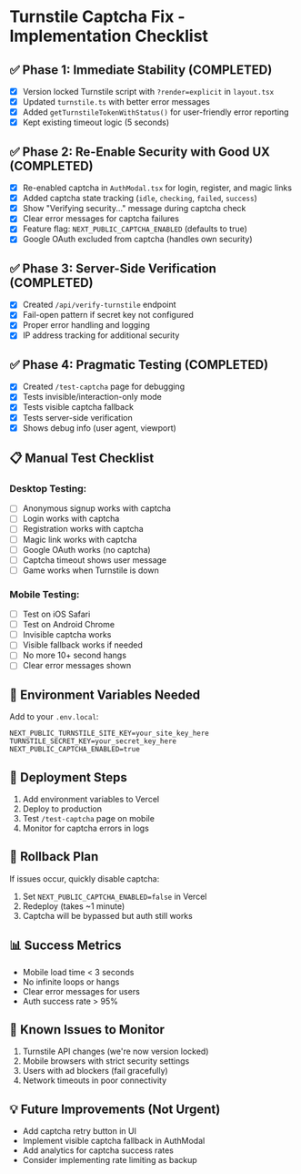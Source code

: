 # Turnstile Captcha Fix - Implementation Checklist

## ✅ Phase 1: Immediate Stability (COMPLETED)

- [x] Version locked Turnstile script with `?render=explicit` in `layout.tsx`
- [x] Updated `turnstile.ts` with better error messages
- [x] Added `getTurnstileTokenWithStatus()` for user-friendly error reporting
- [x] Kept existing timeout logic (5 seconds)

## ✅ Phase 2: Re-Enable Security with Good UX (COMPLETED)

- [x] Re-enabled captcha in `AuthModal.tsx` for login, register, and magic links
- [x] Added captcha state tracking (`idle`, `checking`, `failed`, `success`)
- [x] Show "Verifying security..." message during captcha check
- [x] Clear error messages for captcha failures
- [x] Feature flag: `NEXT_PUBLIC_CAPTCHA_ENABLED` (defaults to true)
- [x] Google OAuth excluded from captcha (handles own security)

## ✅ Phase 3: Server-Side Verification (COMPLETED)

- [x] Created `/api/verify-turnstile` endpoint
- [x] Fail-open pattern if secret key not configured
- [x] Proper error handling and logging
- [x] IP address tracking for additional security

## ✅ Phase 4: Pragmatic Testing (COMPLETED)

- [x] Created `/test-captcha` page for debugging
- [x] Tests invisible/interaction-only mode
- [x] Tests visible captcha fallback
- [x] Tests server-side verification
- [x] Shows debug info (user agent, viewport)

## 📋 Manual Test Checklist

### Desktop Testing:
- [ ] Anonymous signup works with captcha
- [ ] Login works with captcha
- [ ] Registration works with captcha
- [ ] Magic link works with captcha
- [ ] Google OAuth works (no captcha)
- [ ] Captcha timeout shows user message
- [ ] Game works when Turnstile is down

### Mobile Testing:
- [ ] Test on iOS Safari
- [ ] Test on Android Chrome
- [ ] Invisible captcha works
- [ ] Visible fallback works if needed
- [ ] No more 10+ second hangs
- [ ] Clear error messages shown

## 🔧 Environment Variables Needed

Add to your `.env.local`:
```
NEXT_PUBLIC_TURNSTILE_SITE_KEY=your_site_key_here
TURNSTILE_SECRET_KEY=your_secret_key_here
NEXT_PUBLIC_CAPTCHA_ENABLED=true
```

## 🚀 Deployment Steps

1. Add environment variables to Vercel
2. Deploy to production
3. Test `/test-captcha` page on mobile
4. Monitor for captcha errors in logs

## 🔄 Rollback Plan

If issues occur, quickly disable captcha:
1. Set `NEXT_PUBLIC_CAPTCHA_ENABLED=false` in Vercel
2. Redeploy (takes ~1 minute)
3. Captcha will be bypassed but auth still works

## 📊 Success Metrics

- Mobile load time < 3 seconds
- No infinite loops or hangs
- Clear error messages for users
- Auth success rate > 95%

## 🐛 Known Issues to Monitor

1. Turnstile API changes (we're now version locked)
2. Mobile browsers with strict security settings
3. Users with ad blockers (fail gracefully)
4. Network timeouts in poor connectivity

## 💡 Future Improvements (Not Urgent)

- Add captcha retry button in UI
- Implement visible captcha fallback in AuthModal
- Add analytics for captcha success rates
- Consider implementing rate limiting as backup
